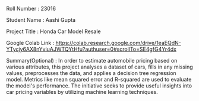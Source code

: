 Roll Number       :   23016

Student Name      :   Aashi Gupta

Project Title     :   Honda Car Model Resale

Google Colab Link :   https://colab.research.google.com/drive/1eaEQdN-YTycjy6AX8nYviuAJWTQYtHfu?authuser=0#scrollTo=SE4gfG4Yr4dx

Summary(Optional) :   In order to estimate automobile pricing based on various attributes, this project analyses a dataset of cars, fills in any missing values, preprocesses the data, and applies a decision tree regression model. Metrics like mean squared error and R-squared are used to evaluate the model's performance. The initiative seeks to provide useful insights into car pricing variables by utilizing machine learning techniques.
